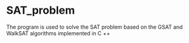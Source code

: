 # SAT_problem
The program is used to solve the SAT problem based on the GSAT and WalkSAT algorithms implemented in C ++

